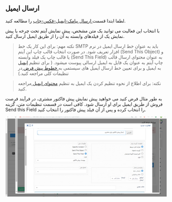 ﻿## ارسال ایمیل 

لطفا ابتدا قسمت[ ارسال پیامک-ایمیل-فکس-چاپ](https://github.com/1stco/PayamGostarDocs/blob/master/help%202.5.4/Settings/Personalization-crm/Overview/Process-design/Create-a-work-cycle/Activity/Send%20SMS%2C%20email/Send%20SMS%2C%20email.md) را مطالعه کنید.


با انتخاب این فعالیت می توانید یک متن مشخص، پیش نمایش آیتم تحت چرخه یا پیش نمایش یک از فیلدهای وابسته به آن را از طریق ایمیل ارسال کنید.

> نکته مهم:  برای این کار یک خط SMTP باید به عنوان خط ارسال ایمیل در نرم افزار تعریف شود. در صورت انتخاب قالب چاپ این آیتم (Send This Object) و یا قالب چاپ یک فیلد وابسته (Send This Field) به عنوان محتوای ارسال قالب چاپ آیتم به عنوان یک فایل به ایمیل ارسالی پیوست میشود. ( برای تنظیم [ایمیل](https://github.com/1stco/PayamGostarDocs/blob/master/help%202.5.4/Settings/General-settings/email-s/email-s.md) به ایمیل و برای تعیین خط ارسال ایمیل های سیستمی به[ خطوط پیش فرض ](https://github.com/1stco/PayamGostarDocs/blob/master/help%202.5.4/Settings/General-settings/Default-lines/Default-lines.md)در تنظیمات کلی  مراجعه کنید.)


> نکته: برای اطلاع از نحوه تنظیم کردن یک ایمیل به تنظیم [محتوای ایمیل ](https://github.com/1stco/PayamGostarDocs/blob/master/help%202.5.4/Marketing/email/send-group-email/2-tanzim-matn-email/2-tanzim-matn-email.md)مراجعه کنید.

به طور مثال فرض کنید می خواهید پیش نمایش پیش فاکتور مشتری، در فرآیند فرصت فروش از طریق ایمیل برای او ارسال شود. کافی است در قسمت تنظیمات متن، گزینه Send this  Field را انتخاب کرده و پس از آن فیلد پیش فاکتور را انتخاب کنید.

![](SendEmail1.png)



